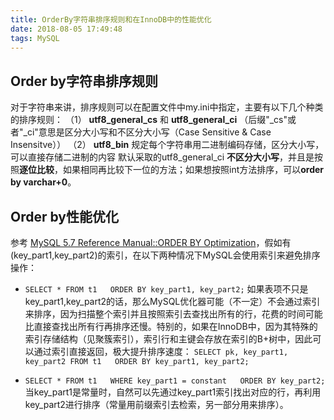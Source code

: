 ```yaml
---
title: OrderBy字符串排序规则和在InnoDB中的性能优化
date: 2018-08-05 17:49:48
tags: MySQL
---
```

## Order by字符串排序规则
对于字符串来讲，排序规则可以在配置文件中my.ini中指定，主要有以下几个种类的排序规则：<!--more-->
（1） **utf8_general_cs** 和 **utf8_general_ci** （后缀"_cs"或者"_ci"意思是区分大小写和不区分大小写（Case Sensitive & Case Insensitve））
（2） **utf8_bin** 规定每个字符串用二进制编码存储，区分大小写，可以直接存储二进制的内容
默认采取的utf8_general_ci **不区分大小写**，并且是按照**逐位比较**，如果相同再比较下一位的方法；如果想按照int方法排序，可以**order by varchar+0**。<!--more-->

## Order by性能优化
参考 [MySQL 5.7 Reference Manual::ORDER BY Optimization](https://dev.mysql.com/doc/refman/5.7/en/order-by-optimization.html)，假如有(key_part1,key_part2)的索引，在以下两种情况下MySQL会使用索引来避免排序操作：
- `SELECT * FROM t1   ORDER BY key_part1, key_part2;`
如果表项不只是key_part1,key_part2的话，那么MySQL优化器可能（不一定）不会通过索引来排序，因为扫描整个索引并且按照索引去查找出所有的行，花费的时间可能比直接查找出所有行再排序还慢。特别的，如果在InnoDB中，因为其特殊的索引存储结构（见聚簇索引），索引行和主键会存放在索引的B+树中，因此可以通过索引直接返回，极大提升排序速度：
`SELECT pk, key_part1, key_part2 FROM t1   ORDER BY key_part1, key_part2;`

- `SELECT * FROM t1   WHERE key_part1 = constant   ORDER BY key_part2;`
当key_part1是常量时，自然可以先通过key_part1索引找出对应的行，再利用key_part2进行排序（常量用前缀索引去检索，另一部分用来排序）。